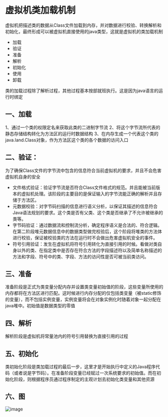 # 虚拟机类加载机制

虚拟机把描述类的数据从Class文件加载到内存，并对数据进行校验、转换解析和初始化，最终形成可以被虚拟机直接使用的java类型，这就是虚拟机的类加载机制

* 加载
* 验证
* 准备
* 解析
* 初始化
* 使用
* 卸载

类的加载过程除了解析过程，其他过程基本按部就班执行。这是因为java语言的运行时绑定

## 一、加载
1、通过一个类的权限定名来获取此类的二进制字节流
2、将这个字节流所代表的静态存储结构转化为方法区的运行时数据结构
3、在内存生成一个代表这个类的java.land.Class对象，作为方法区这个类的各个数据的访问入口

## 二、验证：

为了确保Class文件的字节流中包含的信息符合当前虚拟机的要求，并且不会危害虚拟机自身的安全

* 文件格式验证：验证字节流是否符合Class文件格式的规范。并且能被当前版本的虚拟机处理。该阶段的主要目的是保证输入的字节流能正确的解析并且存储于方法区。
* 元数据校验：对字节码扫描的信息进行语义分析，以保证其描述的信息符合Java语法规划的要求。这个类是否有父类、这个类是否继承了不允许被继承的类等。
* 字节码验证：通过数据流和控制流分析，确定程序语义是合法的、符合逻辑。在第二阶段堆元数据信息中的数据类型做完校验后，这个阶段将堆类的方法体进行校验，保证被校验类的方法在运行时不会做出危害虚拟机安全的事件。
* 符号引用验证：发生在虚拟机将符号引用转化为直接引用的时候。看做对类自身以外的类、在指定类中是否存在符合方法的字段描述符以及简单名称描述的方法和字段、符号中的类、字段、方法的访问性是否可被当前类访问。


## 三、准备
准备阶段是正式为类变量分配内存并设置类变量初始值的阶段，这些变量所使用的内存都将在方法区进行匹配。这时候进行内存分配的仅包括类变量（被static修饰的变量），而不包括实例变量，实例变量将会在对象实例化时随着对象一起分配在java堆中。初始值是数据类型的零值

## 四、解析
解析阶段是虚拟机将常量池内的符号引用替换为直接引用的过程

## 五、初始化
类初始化阶段是类加载过程的最后一步，这里才是开始执行中定义的Java程序代码（或者说是字节码）。在准备阶段变量已经赋过一次系统要求的初始值。而在初始化阶段，则根据程序员通过程序制定的主观计划去初始化类变量和其他资源


## 六、图

![image](https://github.com/csy512889371/learnDoc/blob/master/image/2018/vm/2.png)







